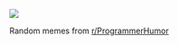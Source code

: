 ![](https://preview.redd.it/1dhsecp4qayf1.png?width=320&crop=smart&auto=webp&s=160b7ad6d44cc344d947e60ac3ceb55fd52ecef9)

 Random memes from [r/ProgrammerHumor](https://www.reddit.com/r/ProgrammerHumor/)
